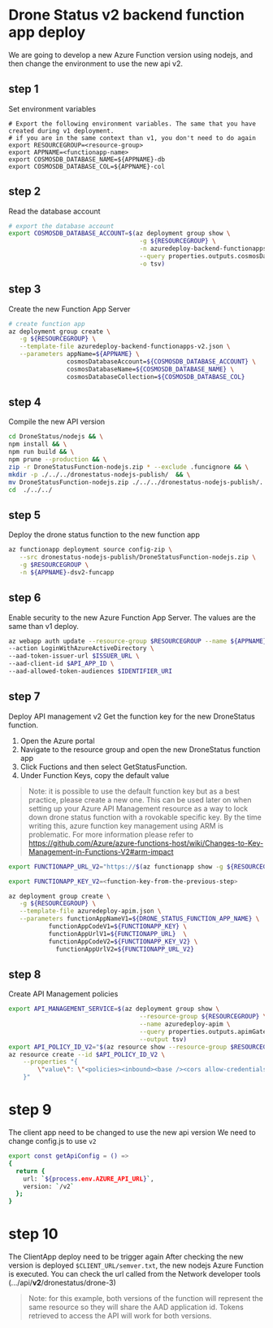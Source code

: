 # Drone Status v2 backend function app deploy

We are going to develop a new Azure Function version using nodejs, and then change the environment to use the new api v2.

## step 1

Set environment variables

```
# Export the following environment variables. The same that you have created during v1 deployment.
# if you are in the same context than v1, you don't need to do again
export RESOURCEGROUP=<resource-group>
export APPNAME=<functionapp-name>
export COSMOSDB_DATABASE_NAME=${APPNAME}-db
export COSMOSDB_DATABASE_COL=${APPNAME}-col
```

## step 2

Read the database account

```bash
# export the database account
export COSMOSDB_DATABASE_ACCOUNT=$(az deployment group show \
                                    -g ${RESOURCEGROUP} \
                                    -n azuredeploy-backend-functionapps \
                                    --query properties.outputs.cosmosDatabaseAccount.value \
                                    -o tsv)
```

## step 3

Create the new Function App Server

```bash
# create function app
az deployment group create \
   -g ${RESOURCEGROUP} \
   --template-file azuredeploy-backend-functionapps-v2.json \
   --parameters appName=${APPNAME} \
                cosmosDatabaseAccount=${COSMOSDB_DATABASE_ACCOUNT} \
                cosmosDatabaseName=${COSMOSDB_DATABASE_NAME} \
                cosmosDatabaseCollection=${COSMOSDB_DATABASE_COL}
```

## step 4

Compile the new API version

```bash
cd DroneStatus/nodejs && \
npm install && \
npm run build && \
npm prune --production && \
zip -r DroneStatusFunction-nodejs.zip * --exclude .funcignore && \
mkdir -p ./../../dronestatus-nodejs-publish/  && \
mv DroneStatusFunction-nodejs.zip ./../../dronestatus-nodejs-publish/.  && \
cd  ./../../
```

## step 5

Deploy the drone status function to the new function app

```bash
az functionapp deployment source config-zip \
   --src dronestatus-nodejs-publish/DroneStatusFunction-nodejs.zip \
   -g $RESOURCEGROUP \
   -n ${APPNAME}-dsv2-funcapp
```

## step 6

Enable security to the new Azure Function App Server. The values are the same than v1 deploy.

```bash
az webapp auth update --resource-group $RESOURCEGROUP --name ${APPNAME}-dsv2-funcapp --enabled true \
--action LoginWithAzureActiveDirectory \
--aad-token-issuer-url $ISSUER_URL \
--aad-client-id $API_APP_ID \
--aad-allowed-token-audiences $IDENTIFIER_URI
```

## step 7

Deploy API management v2
Get the function key for the new DroneStatus function.

1. Open the Azure portal
1. Navigate to the resource group and open the new DroneStatus function app
1. Click Fuctions and then select GetStatusFunction.
1. Under Function Keys, copy the default value

> Note: it is possible to use the default function key but as a best practice,
> please create a new one. This can be used later on when setting up your
> Azure API Management resource as a way to lock down drone status function with a
> rovokable specific key.
> By the time writing this, azure function key management using ARM is problematic.
> For more information please refer to https://github.com/Azure/azure-functions-host/wiki/Changes-to-Key-Management-in-Functions-V2#arm-impact

```bash
export FUNCTIONAPP_URL_V2="https://$(az functionapp show -g ${RESOURCEGROUP} -n ${APPNAME}-dsv2-funcapp --query defaultHostName -o tsv)/api"

export FUNCTIONAPP_KEY_V2=<function-key-from-the-previous-step>

az deployment group create \
   -g ${RESOURCEGROUP} \
   --template-file azuredeploy-apim.json \
   --parameters functionAppNameV1=${DRONE_STATUS_FUNCTION_APP_NAME} \
           functionAppCodeV1=${FUNCTIONAPP_KEY} \
           functionAppUrlV1=${FUNCTIONAPP_URL}  \
           functionAppCodeV2=${FUNCTIONAPP_KEY_V2} \
		     functionAppUrlV2=${FUNCTIONAPP_URL_V2}
```

## step 8

Create API Management policies

```bash
export API_MANAGEMENT_SERVICE=$(az deployment group show \
                                    --resource-group ${RESOURCEGROUP} \
                                    --name azuredeploy-apim \
                                    --query properties.outputs.apimGatewayServiceName.value \
                                    --output tsv)
export API_POLICY_ID_V2="$(az resource show --resource-group $RESOURCEGROUP --resource-type Microsoft.ApiManagement/service --name $API_MANAGEMENT_SERVICE --query id --output tsv)/apis/dronedeliveryapiv2/policies/policy"
az resource create --id $API_POLICY_ID_V2 \
    --properties "{
        \"value\": \"<policies><inbound><base /><cors allow-credentials=\\\"true\\\"><allowed-origins><origin>$CLIENT_URL</origin></allowed-origins><allowed-methods><method>GET</method></allowed-methods><allowed-headers><header>*</header></allowed-headers></cors><validate-jwt header-name=\\\"Authorization\\\" failed-validation-httpcode=\\\"401\\\" failed-validation-error-message=\\\"Unauthorized. Access token is missing or invalid.\\\"><openid-config url=\\\"https://login.microsoftonline.com/$TENANT_ID/.well-known/openid-configuration\\\" /><required-claims><claim name=\\\"aud\\\"><value>$IDENTIFIER_URI</value></claim></required-claims></validate-jwt></inbound><backend><base /></backend><outbound><base /></outbound><on-error><base /></on-error></policies>\"
    }"
```

# step 9

The client app need to be changed to use the new api version
We need to change config.js to use `v2`

```bash
export const getApiConfig = () =>
{
  return {
    url: `${process.env.AZURE_API_URL}`,
    version: `/v2`
  };
}
```

# step 10

The ClientApp deploy need to be trigger again
After checking the new version is deployed `$CLIENT_URL/semver.txt`, the new nodejs Azure Function is executed. 
You can check the url called from the Network developer tools (.../api/**v2**/dronestatus/drone-3)

> Note: for this example, both versions of the function will represent the same resource so they will share the AAD application id. Tokens retrieved to access the API will work for both versions.
